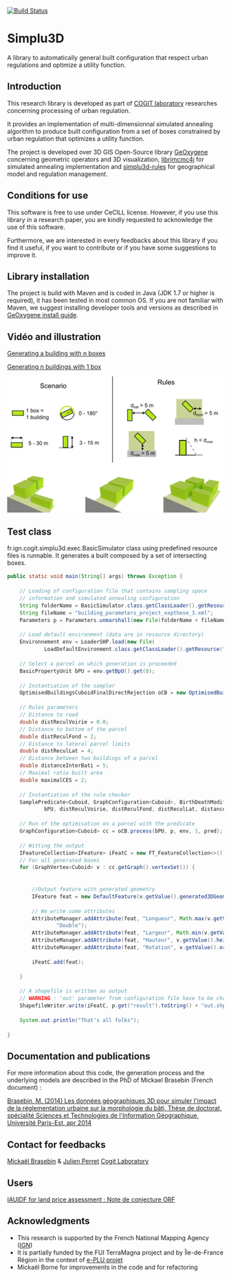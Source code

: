 [![Build Status](https://travis-ci.org/IGNF/simplu3D.svg?branch=master)](https://travis-ci.org/IGNF/simplu3D)

Simplu3D
============

A library to automatically general built configuration that respect urban regulations and optimize a utility function.


Introduction
---------------------

This research library is developed as part of [COGIT laboratory](http://recherche.ign.fr/labos/cogit/accueilCOGIT.php) researches concerning processing of urban regulation. 

It provides an implementation of multi-dimensionnal simulated annealing algorithm to produce built configuration from a set of boxes constrained by urban regulation that optimizes a utility function. 

The project is developed over 3D GIS Open-Source library [GeOxygene](http://oxygene-project.sourceforge.net) concerning geometric operators and 3D visualization, [librjmcmc4j](https://github.com/IGNF/librjmcmc4j) for simulated annealing implementation and [simplu3d-rules](https://github.com/IGNF/simplu3d-rules) for geographical model and regulation management.

Conditions for use
---------------------
This software is free to use under CeCILL license. However, if you use this library in a research paper, you are kindly requested to acknowledge the use of this software.

Furthermore, we are interested in every feedbacks about this library if you find it useful, if you want to contribute or if you have some suggestions to improve it.

Library installation
---------------------
The project is build with Maven and is coded in Java (JDK 1.7 or higher is required), it has been tested in most common OS. If you are not familiar with Maven, we suggest installing developer tools and versions as described in [GeOxygene install guide](http://oxygene-project.sourceforge.net/documentation/developer/install.html).

Vidéo and illustration
---------------------
[Generating a building with n boxes](https://www.youtube.com/watch?v=dH9woKexsVw)

[Generating n buildings with 1 box](https://www.youtube.com/watch?v=LwsPW0rcB44)

![Different generations with various parcels](https://github.com/IGNF/simplu3D/blob/master/readme_images/simParc.png)

Test class
---------------------
fr.ign.cogit.simplu3d.exec.BasicSimulator class using predefined resource  files is runnable. It generates a built composed by a set of intersecting boxes.

```Java
public static void main(String[] args) throws Exception {

	// Loading of configuration file that contains sampling space
	// information and simulated annealing configuration
	String folderName = BasicSimulator.class.getClassLoader().getResource("scenario/").getPath();
	String fileName = "building_parameters_project_expthese_3.xml";
	Parameters p = Parameters.unmarshall(new File(folderName + fileName));

	// Load default environment (data are in resource directory)
	Environnement env = LoaderSHP.load(new File(
			LoadDefaultEnvironment.class.getClassLoader().getResource("fr/ign/cogit/simplu3d/data/").getPath()));

	// Select a parcel on which generation is proceeded
	BasicPropertyUnit bPU = env.getBpU().get(8);

	// Instantiation of the sampler
	OptimisedBuildingsCuboidFinalDirectRejection oCB = new OptimisedBuildingsCuboidFinalDirectRejection();

	// Rules parameters
	// Distance to road
	double distReculVoirie = 0.0;
	// Distance to bottom of the parcel
	double distReculFond = 2;
	// Distance to lateral parcel limits
	double distReculLat = 4;
	// Distance between two buildings of a parcel
	double distanceInterBati = 5;
	// Maximal ratio built area
	double maximalCES = 2;

	// Instantiation of the rule checker
	SamplePredicate<Cuboid, GraphConfiguration<Cuboid>, BirthDeathModification<Cuboid>> pred = new SamplePredicate<>(
			bPU, distReculVoirie, distReculFond, distReculLat, distanceInterBati, maximalCES);

	// Run of the optimisation on a parcel with the predicate
	GraphConfiguration<Cuboid> cc = oCB.process(bPU, p, env, 1, pred);

	// Witting the output
	IFeatureCollection<IFeature> iFeatC = new FT_FeatureCollection<>();
	// For all generated boxes
	for (GraphVertex<Cuboid> v : cc.getGraph().vertexSet()) {


		//Output feature with generated geometry
		IFeature feat = new DefaultFeature(v.getValue().generated3DGeom());

		// We write some attributes
		AttributeManager.addAttribute(feat, "Longueur", Math.max(v.getValue().length, v.getValue().width),
				"Double");
		AttributeManager.addAttribute(feat, "Largeur", Math.min(v.getValue().length, v.getValue().width), "Double");
		AttributeManager.addAttribute(feat, "Hauteur", v.getValue().height, "Double");
		AttributeManager.addAttribute(feat, "Rotation", v.getValue().orientation, "Double");

		iFeatC.add(feat);

	}

	// A shapefile is written as output
	// WARNING : 'out' parameter from configuration file have to be change
	ShapefileWriter.write(iFeatC, p.get("result").toString() + "out.shp");

	System.out.println("That's all folks");

}

```

Documentation and publications
---------------------
For more information about this code, the generation process and the underlying models are described in the PhD of Mickael Brasebin (French document) :

[Brasebin, M. (2014) Les données géographiques 3D pour simuler l'impact de la réglementation urbaine sur la morphologie du bâti, Thèse de doctorat, spécialité Sciences et Technologies de l'Information Géographique, Université Paris-Est, apr 2014](http://recherche.ign.fr/labos/cogit/publiCOGITDetail.php?idpubli=5016)

Contact for feedbacks
---------------------
[Mickaël Brasebin](http://recherche.ign.fr/labos/cogit/cv.php?nom=Brasebin) & [Julien Perret](http://recherche.ign.fr/labos/cogit/cv.php?prenom=Julien&nom=Perret)
[Cogit Laboratory](http://recherche.ign.fr/labos/cogit/accueilCOGIT.php)


Users
--------------------
[IAUIDF for land price assessment : Note de conjecture ORF](http://www.orf.asso.fr/uploads/attachements/orf_nc7_ok_lg.pdf)

Acknowledgments
---------------------

+ This research is supported by the French National Mapping Agency ([IGN](http://www.ign.fr))
+ It is partially funded by the FUI TerraMagna project and by Île-de-France
Région in the context of [e-PLU projet](www.e-PLU.fr)
+ Mickaël Borne for improvements in the code and for refactoring

